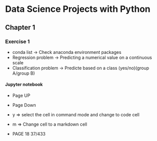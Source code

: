 # Data Science Projects with Python
## Chapter 1
### Exercise 1
* conda list -> Check anaconda environment packages
* Regression problem -> Predicting a numerical value on a continuous scale
* Classification problem -> Predicte based on a class (yes/no)(group A/group B)
#### Jupyter notebook
* Page UP
* Page Down
* y => select the cell in command mode and change to code cell
* m => Change cell to a markdown cell

* PAGE 18 37/433